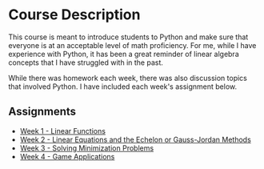 # Course Description

This course is meant to introduce students to Python and make sure that everyone is at an acceptable level of math proficiency. For me, while I have experience with Python, it has been a great reminder of linear algebra concepts that I have struggled with in the past. 

While there was homework each week, there was also discussion topics that involved Python. I have included each week's assignment below. 

## Assignments
- [Week 1 - Linear Functions](https://github.com/alanrkessler/AK-Snippets/tree/master/Lift%20Charts)
- [Week 2 - Linear Equations and the Echelon or Gauss-Jordan Methods](https://github.com/alanrkessler/AK-Snippets/tree/master/Lift%20Charts)
- [Week 3 - Solving Minimization Problems](https://github.com/alanrkessler/AK-Snippets/tree/master/Lift%20Charts)
- [Week 4 - Game Applications](https://github.com/alanrkessler/AK-Snippets/tree/master/Lift%20Charts)
